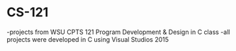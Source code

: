 # CS-121
-projects from WSU CPTS 121 Program Development & Design in C class
-all projects were developed in C using Visual Studios 2015
